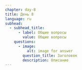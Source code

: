 ```yaml
---
chapter: day-8
title: День 8
language: ru
subhead:
  - subhead_title:
      - label: Общие вопросы
        value: Общие вопросы
    questions:
      - image:
          alt: image for answer
        question_title: Заголовок
        description: Описание
---
```

